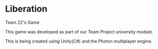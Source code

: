 # Liberation
Team 22's Game

This game was developed as part of our Team Project university module.

This is being created using Unity(C#) and the Photon multiplayer engine.
